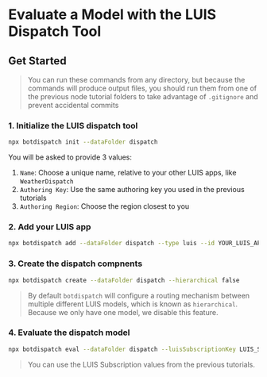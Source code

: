 # Evaluate a Model with the LUIS Dispatch Tool

## Get Started

> You can run these commands from any directory, but because the commands will produce output files, you should run them from one of the previous node tutorial folders to take advantage of `.gitignore` and prevent accidental commits

### 1. Initialize the LUIS dispatch tool

```bash
npx botdispatch init --dataFolder dispatch
```

You will be asked to provide 3 values:

1. `Name`: Choose a unique name, relative to your other LUIS apps, like `WeatherDispatch`
2. `Authoring Key`: Use the same authoring key you used in the previous tutorials
3. `Authoring Region`: Choose the region closest to you

### 2. Add your LUIS app

```bash
npx botdispatch add --dataFolder dispatch --type luis --id YOUR_LUIS_APPID
```

### 3. Create the dispatch compnents

```bash
npx botdispatch create --dataFolder dispatch --hierarchical false
```

> By default `botdispatch` will configure a routing mechanism between multiple different LUIS models, which is known as `hierarchical`. Because we only have one model, we disable this feature.

### 4. Evaluate the dispatch model

```bash
npx botdispatch eval --dataFolder dispatch --luisSubscriptionKey LUIS_SUBSCRIPTION_KEY --luisSubscriptionRegion LUIS_SUBSCRIPTION_REGION
```

> You can use the LUIS Subscription values from the previous tutorials.
